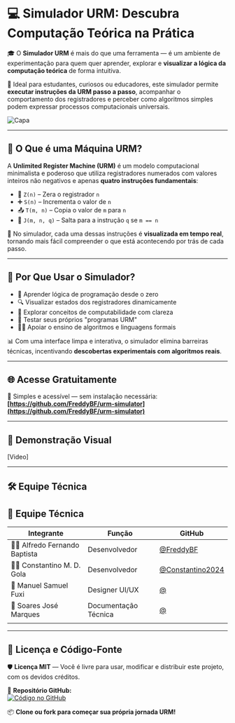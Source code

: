 # 💻 Simulador URM: Descubra Computação Teórica na Prática

🎓 O **Simulador URM** é mais do que uma ferramenta — é um ambiente de experimentação para quem quer aprender, explorar e **visualizar a lógica da computação teórica** de forma intuitiva.

📍 Ideal para estudantes, curiosos ou educadores, este simulador permite **executar instruções da URM passo a passo**, acompanhar o comportamento dos registradores e perceber como algoritmos simples podem expressar processos computacionais universais.

![Capa](https://github.com/FreddyBF/urm-simulator/blob/main/imagens/capa.png?raw=true)

---

## 🧮 O Que é uma Máquina URM?

A **Unlimited Register Machine (URM)** é um modelo computacional minimalista e poderoso que utiliza registradores numerados com valores inteiros não negativos e apenas **quatro instruções fundamentais**:

- 🔁 `Z(n)` – Zera o registrador `n`  
- ➕ `S(n)` – Incrementa o valor de `n`  
- 📤 `T(m, n)` – Copia o valor de `m` para `n`  
- 🔀 `J(m, n, q)` – Salta para a instrução `q` se `m == n`

🧩 No simulador, cada uma dessas instruções é **visualizada em tempo real**, tornando mais fácil compreender o que está acontecendo por trás de cada passo.

---

## 🎯 Por Que Usar o Simulador?

- 🚀 Aprender lógica de programação desde o zero  
- 🔍 Visualizar estados dos registradores dinamicamente  
- 📘 Explorar conceitos de computabilidade com clareza  
- 🧪 Testar seus próprios "programas URM"  
- 👩‍🏫 Apoiar o ensino de algoritmos e linguagens formais  

📊 Com uma interface limpa e interativa, o simulador elimina barreiras técnicas, incentivando **descobertas experimentais com algoritmos reais**.

---

## 🌐 Acesse Gratuitamente

🔗 Simples e acessível — sem instalação necessária:  
**[https://github.com/FreddyBF/urm-simulator](https://github.com/FreddyBF/urm-simulator)**

---

## 📸 Demonstração Visual
[Video]

---

## 🛠 Equipe Técnica

## 👥 Equipe Técnica

| Integrante                       | Função                   | GitHub                                     |
|----------------------------------|--------------------------|---------------------------------------------|
| 👨‍💻 Alfredo Fernando Baptista       | Desenvolvedor     | [@FreddyBF](https://github.com/FreddyBF)       |
| 🧑‍💻 Constantino M. D. Gola          | Desenvolvedor    | [@Constantino2024](https://github.com/User-Name)         |
| 🎨 Manuel Samuel Fuxi             | Designer UI/UX            | [@](https://github.com/msfuxi)           |
| 📝 Soares José Marques            | Documentação Técnica      | [@](https://github.com/sjmarques)     |
                       |

---
## 📄 Licença e Código-Fonte

🛡️ **Licença MIT** — Você é livre para usar, modificar e distribuir este projeto, com os devidos créditos.

🔗 **Repositório GitHub:**  
[![Código no GitHub](https://img.shields.io/badge/Código%20no%20GitHub-181717?style=for-the-badge&logo=github&logoColor=white)](https://github.com/FreddyBF/urm-simulator)

📦 **Clone ou fork para começar sua própria jornada URM!**

